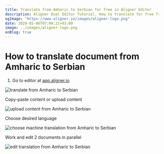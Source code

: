 ```yaml
---
title: Translate from Amharic to Serbian for free in Aligner Editor
description: Aligner Dual Editor Tutorial. How to translate for free from Amharic to Serbian. Aligner is multilingual document management platform. 
ogImage: "https://www.aligner.io/images/aligner-logo.png"
date: 2020-05-06T07:09:21+03:00
image: ../images/aligner-logo.png
onBlog: true
---
```


# How to translate document from Amharic to Serbian

1. Go to editor at [app.aligner.io](https://app.aligner.io "Aligner App web page")

![translate from Amharic to Serbian](../aligner-blank-editor.png "translate from Amharic to Serbian")

Copy-paste content or upload content

![upload content from Amharic to Serbian](../aligner-uploaded-document.png "upload content from Amharic to Serbian")

Choose desired language

![choose machine translation from Amharic to Serbian](../aligner-language-dropdown.png "choose machine translation from Amharic to Serbian")

Work and edit 2 documents in parallel

![edit translation from Amharic to Serbian](../aligner-double-sitded-editor.png "edit translation from Amharic to Serbian")

